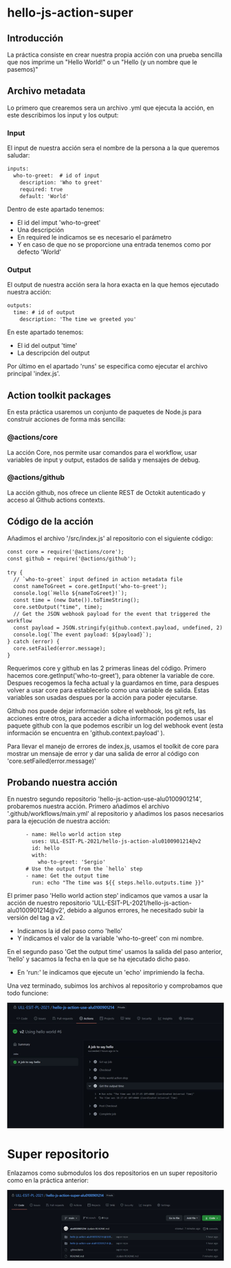 # hello-js-action-super

## Introducción

La práctica consiste en crear nuestra propia acción con una prueba sencilla que nos imprime un "Hello World!" o un "Hello (y un nombre que le pasemos)"

## Archivo metadata

Lo primero que crearemos sera un archivo .yml que ejecuta la acción, en este describimos los input y los output:

### Input

El input de nuestra acción sera el nombre de la persona a la que queremos saludar:

```
inputs:
  who-to-greet:  # id of input
    description: 'Who to greet'
    required: true
    default: 'World'
```

Dentro de este apartado tenemos:
* El id del imput 'who-to-greet'
* Una descripción
* En required le indicamos se es necesario el parámetro
* Y en caso de que no se proporcione una entrada tenemos como por defecto 'World'

### Output

El output de nuestra acción sera la hora exacta en la que hemos ejecutado nuestra acción:

```
outputs:
  time: # id of output
    description: 'The time we greeted you'
```

En este apartado tenemos:
* El id del output 'time'
* La descripción del output

Por último en el apartado 'runs' se especifica como ejecutar el archivo principal 'index.js'.

## Action toolkit packages

En esta práctica usaremos un conjunto de paquetes de Node.js para construir acciones de forma más sencilla:

### @actions/core 

La acción Core, nos permite usar comandos para el workflow, usar variables de input y output, estados de salida y mensajes de debug.

### @actions/github

La acción github, nos ofrece un cliente REST de Octokit autenticado y acceso al Github actions contexts.

## Código de la acción

Añadimos el archivo '/src/index.js' al repositorio con el siguiente código:

```
const core = require('@actions/core');
const github = require('@actions/github');

try {
  // `who-to-greet` input defined in action metadata file
  const nameToGreet = core.getInput('who-to-greet');
  console.log(`Hello ${nameToGreet}!`);
  const time = (new Date()).toTimeString();
  core.setOutput("time", time);
  // Get the JSON webhook payload for the event that triggered the workflow
  const payload = JSON.stringify(github.context.payload, undefined, 2)
  console.log(`The event payload: ${payload}`);
} catch (error) {
  core.setFailed(error.message);
}
```

Requerimos core y github en las 2 primeras lineas del código.
Primero hacemos core.getInput('who-to-greet'), para obtener la variable de core.
Despues recogemos la fecha actual y la guardamos en time, para despues volver a usar core para establecerlo como una variable de salida.
Estas variables son usadas despues por la acción para poder ejecutarse.

Github nos puede dejar información sobre el webhook, los git refs, las acciones entre otros, para acceder a dicha información podemos usar el paquete github con la que podemos escribir un log del webhook event (esta información se encuentra en 'github.context.payload' ).

Para llevar el manejo de errores de index.js, usamos el toolkit de core para mostrar un mensaje de error y dar una salida de error al código con 'core.setFailed(error.message)'


## Probando nuestra acción

En nuestro segundo repositorio 'hello-js-action-use-alu0100901214', probaremos nuestra acción.
Primero añadimos el archivo '.github/workflows/main.yml' al repositorio y añadimos los pasos necesarios para la ejecución de nuestra acción:

```
      - name: Hello world action step
        uses: ULL-ESIT-PL-2021/hello-js-action-alu0100901214@v2
        id: hello
        with:
          who-to-greet: 'Sergio'
      # Use the output from the `hello` step
      - name: Get the output time
        run: echo "The time was ${{ steps.hello.outputs.time }}"
```

El primer paso 'Hello world action step' indicamos que vamos a usar la acción de nuestro repositorio 'ULL-ESIT-PL-2021/hello-js-action-alu0100901214@v2', debido a algunos errores, he necesitado subir la versión del tag a v2.
* Indicamos la id del paso como 'hello'
* Y indicamos el valor de la variable 'who-to-greet' con mi nombre.

En el segundo paso 'Get the output time' usamos la salida del paso anterior, 'hello' y sacamos la fecha en la que se ha ejecutado dicho paso.
* En 'run:' le indicamos que ejecute un 'echo' imprimiendo la fecha.


Una vez terminado, subimos los archivos al repositorio y comprobamos que todo funcione:

![accion](./img/accion.JPG)

# Super repositorio

Enlazamos como submodulos los dos repositorios en un super repositorio como en la práctica anterior:

![super](./img/super.JPG)